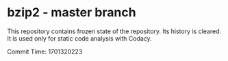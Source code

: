# bzip2 - master branch

This repository contains frozen state of the repository.
Its history is cleared. It is used only for static code
analysis with Codacy.

Commit Time: 1701320223